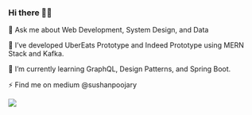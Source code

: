 ### Hi there 👋🏼
💬 Ask me about Web Development, System Design, and Data

🔭 I’ve developed UberEats Prototype and Indeed Prototype using MERN Stack and Kafka.

🌱 I’m currently learning GraphQL, Design Patterns, and Spring Boot.

⚡ Find me on medium @sushanpoojary


<!---<a href="https://github.com/SushanPoojary/github-readme-stats">
  <img align="center" src="https://github-readme-stats.vercel.app/api?username=SushanPoojary&count_private=true&layout=compact&show_icons=true&theme=aura&hide=contribs,issues" />
</a> -->
<a href="https://github.com/SushanPoojary/github-readme-stats">
  <img align="center" src="https://github-readme-stats.vercel.app/api/top-langs/?username=SushanPoojary&langs_count=6&count_private=true&show_icons=true&layout=compact&bg_color=7,00FFF0,62FDFF,62FFBF,B862FF,FF62F5" />
</a>

<!-- [![Sushan's GitHub stats](https://github-readme-stats.vercel.app/api?username=SushanPoojary&count_private=true&layout=compact&show_icons=true&theme=aura&hide=contribs,issues)](https://github.com/SushanPoojary/github-readme-stats)

[![Sushan's GitHub stats](https://github-readme-stats.vercel.app/api/top-langs/?username=SushanPoojary&count_private=true&show_icons=true&layout=compact&bg_color=7,00FFF0,62FDFF,62FFBF,B862FF,FF62F5)](https://github.com/SushanPoojary/github-readme-stats) -->





<!--
**SushanPoojary/SushanPoojary** is a ✨ _special_ ✨ repository because its `README.md` (this file) appears on your GitHub profile.

Here are some ideas to get you started:

- 🔭 I’m currently working on ...
- 🌱 I’m currently learning ...
- 👯 I’m looking to collaborate on ...
- 🤔 I’m looking for help with ...
- 💬 Ask me about ...
- 📫 How to reach me: ...
- 😄 Pronouns: ...
- ⚡ Fun fact: ...
-->
